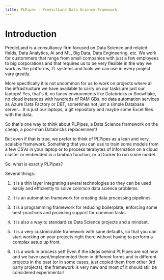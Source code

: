 ```yaml
---
title: PLPipes - PredictLand Data Science Framework
---
```


# Introduction

PredicLand is a consultancy firm focused on Data Science and related
fields, Data Analytics, AI and ML, Big Data, Data Engineering, etc. We
work for custommers that range from small companies with just a few
employees to big corporations and that requires us to be very flexible
in the way we work as the platforms, IT systems and tools we can use
in every project vary greatly.

More specifically it is not uncommon for us to work on projects where
all the infrastructure we have available to carry on our tasks are
just our laptops! Yes, that's it, no fancy environments like
Databricks or Snowflake, no cloud instances with hundreds of RAM GBs,
no data automation services as Azure Data Factory or DBT, sometimes
not just a simple Database server... It is just our laptops, a git
repository and maybe some Excel files with the data.

So that's one way to think about PLPipes, a Data Science framework
on the cheap, a poor-man Databricks replacemnent!

But even if that is true, we prefer to think of PLPipes as a lean and
very scalable framework. Something that you can use to train some
models from a few CSVs in your laptop or to process terabytes of
information on a cloud cluster or embedded in a lambda function, or a
Docker to run some model.

So, what is exactly PLPipes?

Several things:

1. It is a thin layer integrating several technologies so they can be
   used easily and efficiently to solve common data science problems.

2. It is an automation framework for creating data processing
   pipelines.

3. It is a programming framework for reducing boilerplate, enforcing
   some best-practices and providing support for common tasks.

4. It is also a way to standardize Data Science projects and a
   mindset.

5. It is a very customizable framework with sane defaults, so that you
   can start working on your projects right there without having to
   perform a complex setup up front.

6. It is a work in process yet! Even if the ideas behind PLPipes are
   not new and we have used/implemented them in different forms and in
   different projects in the past (or in some cases, just copied them
   from other 3rd party projects), the framework is very new and most
   of it should still be considered experimental!
